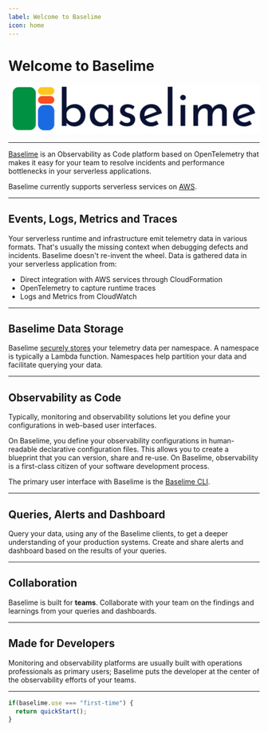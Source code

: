 ```yaml
---
label: Welcome to Baselime
icon: home
---
```

# Welcome to Baselime

![](./assets/images/logo-wide.svg)

---

[Baselime](https://baselime.io) is an Observability as Code platform based on OpenTelemetry that makes it easy for your team to resolve incidents and performance bottlenecks in your serverless applications.

Baselime currently supports serverless services on [AWS](https://aws.amazon.com/).

---
## Events, Logs, Metrics and Traces

Your serverless runtime and infrastructure emit telemetry data in various formats. That's usually the missing context when debugging defects and incidents. Baselime doesn't re-invent the wheel. Data is gathered data in your serverless application from:
- Direct integration with AWS services through CloudFormation
- OpenTelemetry to capture runtime traces
- Logs and Metrics from CloudWatch

---

## Baselime Data Storage

Baselime [securely stores](../docs/security/overview.md) your telemetry data per namespace. A namespace is typically a Lambda function. Namespaces help partition your data and facilitate querying your data.

---

## Observability as Code

Typically, monitoring and observability solutions let you define your configurations in web-based user interfaces.

On Baselime, you define your observability configurations in human-readable declarative configuration files. This allows you to create a blueprint that you can version, share and re-use. On Baselime, observability is a first-class citizen of your software development process.

The primary user interface with Baselime is the [Baselime CLI](../docs/cli/install.md).

---

## Queries, Alerts and Dashboard

Query your data, using any of the Baselime clients, to get a deeper understanding of your production systems. Create and share alerts and dashboard based on the results of your queries.

---

## Collaboration

Baselime is built for **teams**. Collaborate with your team on the findings and learnings from your queries and dashboards.

---

## Made for Developers

Monitoring and observability platforms are usually built with operations professionals as primary users; Baselime puts the developer at the center of the observability efforts of your teams.

---

```ts
if(baselime.use === "first-time") {
  return quickStart();
}
```
